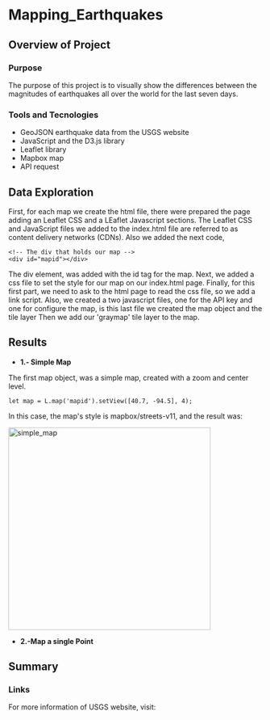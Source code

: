 # Mapping_Earthquakes

## Overview of Project 
### Purpose
The purpose of this project is to visually show the differences between the magnitudes of earthquakes all over the world for the last seven days.

### Tools and Tecnologies
* GeoJSON earthquake data from the USGS website
* JavaScript and the D3.js library
* Leaflet library 
* Mapbox map
* API request

## Data Exploration
First, for each map we create the html file, there were prepared the page adding an Leaflet CSS and a LEaflet Javascript sections. The Leaflet CSS and JavaScript files we added to the index.html file are referred to as content delivery networks (CDNs). Also we added the next code,
    
    <!-- The div that holds our map -->
    <div id="mapid"></div>
 
 The div element, was added with the id tag for the map. Next, we added a css file to set the style for our map on our index.html page. Finally, for this first part, we need to ask to the html page to read the css file, so we add a link script. 
 Also, we created a two javascript files, one for the API key and one for configure the map, is this last file we created the map object and the tile layer Then we add our 'graymap' tile layer to the map. 


## Results 
* **1.- Simple Map**  

The first map object, was a simple map, created with a zoom and center level.

    let map = L.map('mapid').setView([40.7, -94.5], 4);

In this case, the map's style is mapbox/streets-v11, and the result was:

<img width="401" alt="simple_map" src="https://user-images.githubusercontent.com/96165500/185008392-774ae8ba-0924-4b19-be47-14bbd5db86e2.png">

* **2.-Map a single Point**  

## Summary

### Links
For more information of USGS website, visit: 
